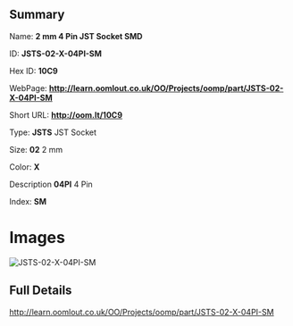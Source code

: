 

## Summary
 
Name: __2 mm 4 Pin JST Socket SMD__

ID: __JSTS-02-X-04PI-SM__

Hex ID: __10C9__

WebPage: __http://learn.oomlout.co.uk/OO/Projects/oomp/part/JSTS-02-X-04PI-SM__

Short URL: __http://oom.lt/10C9__


Type: __JSTS__ JST Socket 

Size: __02__ 2 mm 

Color: __X__  

Description __04PI__ 4 Pin 

Index: __SM__


# Images
![JSTS-02-X-04PI-SM](http://oomlout.com/oomp-gen/parts/JSTS-02-X-04PI-SM/JSTS-02-X-04PI-SM_420.jpg)



## Full Details

 http://learn.oomlout.co.uk/OO/Projects/oomp/part/JSTS-02-X-04PI-SM














